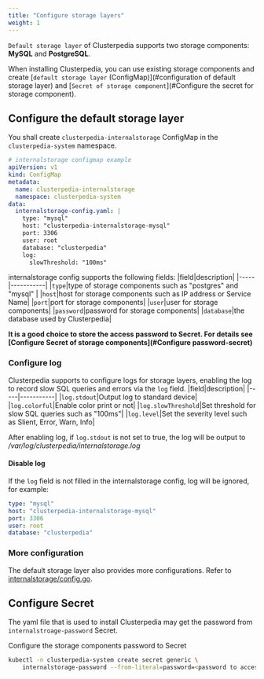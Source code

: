 ```yaml
---
title: "Configure storage layers"
weight: 1
---
```

`Default storage layer` of Clusterpedia supports two storage components: **MySQL** and **PostgreSQL**.

When installing Clusterpedia, you can use existing storage components and create [`default storage layer` (ConfigMap)](#configuration of default storage layer) and [`Secret of storage component`](#Configure the secret for storage component).

## Configure the default storage layer
You shall create `clusterpedia-internalstorage` ConfigMap in the `clusterpedia-system` namespace.
```yaml
# internalstorage configmap example
apiVersion: v1
kind: ConfigMap
metadata:
  name: clusterpedia-internalstorage
  namespace: clusterpedia-system
data:
  internalstorage-config.yaml: |
    type: "mysql"
    host: "clusterpedia-internalstorage-mysql"
    port: 3306
    user: root
    database: "clusterpedia"
    log:
      slowThreshold: "100ms"
```

internalstorage config supports the following fields:
|field|description|
|-----|-----------|
|`type`|type of storage components such as "postgres" and "mysql" |
|`host`|host for storage components such as IP address or Service Name|
|`port`|port for storage components|
|`user`|user for storage components|
|`password`|password for storage components|
|`database`|the database used by Clusterpedia|

**It is a good choice to store the access password to Secret. For details see [Configure Secret of storage components](#Configure password-secret)**

### Configure log
Clusterpedia supports to configure logs for storage layers, enabling the log to record slow SQL queries and errors via the `log` field.
|field|description|
|-----|-----------|
|`log.stdout`|Output log to standard device|
|`log.colorful`|Enable color print or not|
|`log.slowThreshold`|Set threshold for slow SQL queries such as "100ms"|
|`log.level`|Set the severity level such as Slient, Error, Warn, Info|

After enabling log, if `log.stdout` is not set to true, the log will be output to */var/log/clusterpedia/internalstorage.log*

#### Disable log
If the `log` field is not filled in the internalstorage config, log will be ignored, for example:
```yaml
type: "mysql"
host: "clusterpedia-internalstorage-mysql"
port: 3306
user: root
database: "clusterpedia"
```

### More configuration
The default storage layer also provides more configurations. Refer to [internalstorage/config.go](https://github.com/clusterpedia-io/clusterpedia/blob/main/pkg/storage/internalstorage/config.go).

## Configure Secret
The yaml file that is used to install Clusterpedia may get the password from `internalstroage-password` Secret.

Configure the storage components password to Secret
```bash
kubectl -n clusterpedia-system create secret generic \
    internalstorage-password --from-literal=password=<password to access storage components>
```
